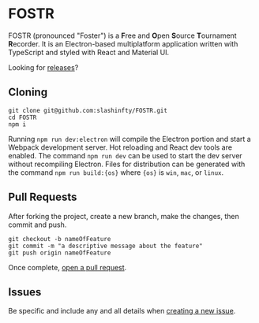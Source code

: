 # FOSTR
FOSTR (pronounced "Foster") is a **F**ree and **O**pen **S**ource **T**ournament **R**ecorder. It is an Electron-based multiplatform application written with TypeScript and styled with React and Material UI.

Looking for [releases](https://github.com/slashinfty/FOSTR/releases)?

## Cloning
```
git clone git@github.com:slashinfty/FOSTR.git
cd FOSTR
npm i
```
Running `npm run dev:electron` will compile the Electron portion and start a Webpack development server. Hot reloading and React dev tools are enabled. The command `npm run dev` can be used to start the dev server without recompiling Electron. Files for distribution can be generated with the command `npm run build:{os}` where `{os}` is `win`, `mac`, or `linux`.

## Pull Requests
After forking the project, create a new branch, make the changes, then commit and push.
```
git checkout -b nameOfFeature
git commit -m "a descriptive message about the feature"
git push origin nameOfFeature
```
Once complete, [open a pull request](https://github.com/slashinfty/FOSTR/compare).

## Issues
Be specific and include any and all details when [creating a new issue](https://github.com/slashinfty/FOSTR/issues/new/choose).
